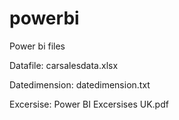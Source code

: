 # powerbi
Power bi files


Datafile: carsalesdata.xlsx

Datedimension: datedimension.txt

Excersise: Power BI Excersises UK.pdf
